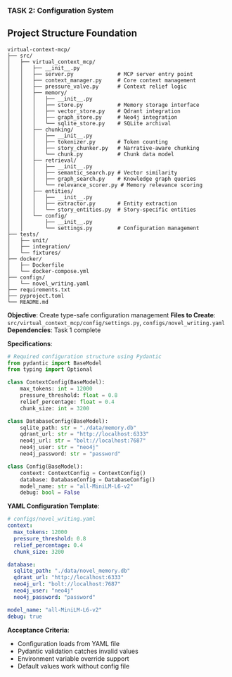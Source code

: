 ### TASK 2: Configuration System

## Project Structure Foundation

```
virtual-context-mcp/
├── src/
│   ├── virtual_context_mcp/
│   │   ├── __init__.py
│   │   ├── server.py              # MCP server entry point
│   │   ├── context_manager.py     # Core context management
│   │   ├── pressure_valve.py      # Context relief logic
│   │   ├── memory/
│   │   │   ├── __init__.py
│   │   │   ├── store.py           # Memory storage interface
│   │   │   ├── vector_store.py    # Qdrant integration
│   │   │   ├── graph_store.py     # Neo4j integration
│   │   │   └── sqlite_store.py    # SQLite archival
│   │   ├── chunking/
│   │   │   ├── __init__.py
│   │   │   ├── tokenizer.py       # Token counting
│   │   │   ├── story_chunker.py   # Narrative-aware chunking
│   │   │   └── chunk.py           # Chunk data model
│   │   ├── retrieval/
│   │   │   ├── __init__.py
│   │   │   ├── semantic_search.py # Vector similarity
│   │   │   ├── graph_search.py    # Knowledge graph queries
│   │   │   └── relevance_scorer.py # Memory relevance scoring
│   │   ├── entities/
│   │   │   ├── __init__.py
│   │   │   ├── extractor.py       # Entity extraction
│   │   │   └── story_entities.py  # Story-specific entities
│   │   └── config/
│   │       ├── __init__.py
│   │       └── settings.py        # Configuration management
├── tests/
│   ├── unit/
│   ├── integration/
│   └── fixtures/
├── docker/
│   ├── Dockerfile
│   └── docker-compose.yml
├── configs/
│   └── novel_writing.yaml
├── requirements.txt
├── pyproject.toml
└── README.md
```

**Objective**: Create type-safe configuration management
**Files to Create**: `src/virtual_context_mcp/config/settings.py`, `configs/novel_writing.yaml`
**Dependencies**: Task 1 complete

**Specifications**:
```python
# Required configuration structure using Pydantic
from pydantic import BaseModel
from typing import Optional

class ContextConfig(BaseModel):
    max_tokens: int = 12000
    pressure_threshold: float = 0.8
    relief_percentage: float = 0.4
    chunk_size: int = 3200

class DatabaseConfig(BaseModel):
    sqlite_path: str = "./data/memory.db"
    qdrant_url: str = "http://localhost:6333"
    neo4j_url: str = "bolt://localhost:7687"
    neo4j_user: str = "neo4j"
    neo4j_password: str = "password"

class Config(BaseModel):
    context: ContextConfig = ContextConfig()
    database: DatabaseConfig = DatabaseConfig()
    model_name: str = "all-MiniLM-L6-v2"
    debug: bool = False
```

**YAML Configuration Template**:
```yaml
# configs/novel_writing.yaml
context:
  max_tokens: 12000
  pressure_threshold: 0.8
  relief_percentage: 0.4
  chunk_size: 3200

database:
  sqlite_path: "./data/novel_memory.db"
  qdrant_url: "http://localhost:6333"
  neo4j_url: "bolt://localhost:7687"
  neo4j_user: "neo4j"
  neo4j_password: "password"

model_name: "all-MiniLM-L6-v2"
debug: true
```

**Acceptance Criteria**:
- Configuration loads from YAML file
- Pydantic validation catches invalid values
- Environment variable override support
- Default values work without config file
